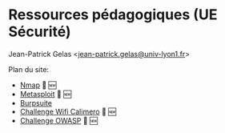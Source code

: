 # Ressources pédagogiques (UE Sécurité)

Jean-Patrick Gelas  <[jean-patrick.gelas@univ-lyon1.fr](mailto:jean-patrick.gelas@univ-lyon1.fr)>

Plan du site:

  - [Nmap](nmap) 🌟 🆕
  - [Metasploit](metasploit) 🌟 🆕
  - [Burpsuite](burpsuite) 
  - [Challenge Wifi Calimero](calimero) 🌟 🆕
  - [Challenge OWASP](owasp) 🌟 🆕

 

